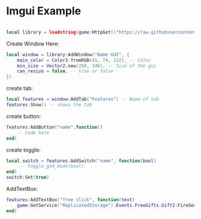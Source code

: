 # Imgui Example
```lua

local library = loadstring(game:HttpGet(("https://raw.githubusercontent.com/memejames/Imgui/main/Library"),true))()
```

Create Window Here:
```lua
local window = library:AddWindow("Name GUI", {
	main_color = Color3.fromRGB(41, 74, 122), -- Color
	min_size = Vector2.new(250, 346), -- Size of the gui
	can_resize = false, -- true or false
})
```
create tab:
```lua
local features = window:AddTab("Features") -- Name of tab
features:Show() -- shows the tab
```
create button:
```lua
features:AddButton("name",function()
	-- Code here
end)
```
create toggle:
```lua
local switch = features:AddSwitch("name", function(bool)
	 -- toggle_god_mode(bool)
end)
switch:Set(true)
```
AddTextBox:
```lua
features:AddTextBox("free click", function(text)
	game:GetService("ReplicatedStorage").Events.FreeGifts.Gift2:FireServer(text,"Click",false,false,"Normal")
end)
```
